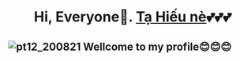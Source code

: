 # <center>Hi, Everyone🐾. **[Tạ Hiếu nè](https://www.facebook.com/TaHieu2709/)**💕💕💕</center>

  

## ![pt12_200821](https://user-images.githubusercontent.com/71754731/130457643-6de59841-7ad6-463c-b62c-fbcb1b87aa6f.png) Wellcome to my profile😊😊😊



